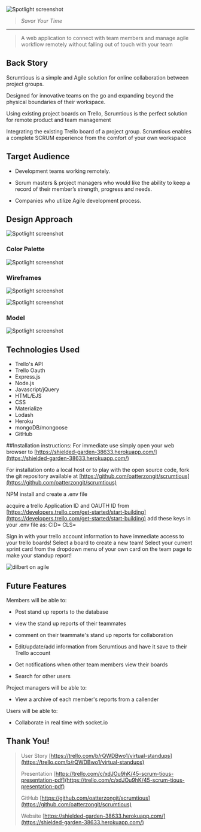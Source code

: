 ![Spotlight screenshot](https://i.imgur.com/GPj6qCC.png)
>*_Savor Your Time_*
----
> A web application to connect with team members and manage agile workflow remotely without falling out of touch with your team



## Back Story
Scrumtious is a simple and Agile solution for online collaboration between project groups. 

Designed for innovative teams on the go and expanding beyond the physical boundaries of their workspace. 

Using existing project boards on Trello, Scrumtious is the perfect solution for remote product and team
management

Integrating the existing Trello board of a project group. Scrumtious enables a complete SCRUM experience from the comfort of your own workspace

## Target Audience
- Development teams working remotely.

- Scrum masters & project managers who would like the ability to
keep a record of their member’s strength, progress and needs.

- Companies who utilize Agile development process.


## Design Approach

![Spotlight screenshot](https://i.imgur.com/smaqFwY.jpg)

### Color Palette

![Spotlight screenshot](https://i.imgur.com/ShHSBVt.png)

### Wireframes

![Spotlight screenshot](https://i.imgur.com/F7YNlIa.png)


![Spotlight screenshot](https://i.imgur.com/DmsjDG1.png)

### Model
![Spotlight screenshot](https://i.imgur.com/eDMawX4.png)

## Technologies Used
- Trello's API
- Trello Oauth
- Express.js
- Node.js
- Javascript/jQuery
- HTML/EJS
- CSS
- Materialize
- Lodash
- Heroku
- mongoDB/mongoose
- GitHub

##Installation instructions:
For immediate use simply open your web browser to [https://shielded-garden-38633.herokuapp.com/](https://shielded-garden-38633.herokuapp.com/)


For installation onto a local host or to play with the open source code, fork the git repository available at [https://github.com/oatterzongit/scrumtious](https://github.com/oatterzongit/scrumtious)

NPM install and create a .env file

acquire a trello Application ID and OAUTH ID from 
[https://developers.trello.com/get-started/start-building](https://developers.trello.com/get-started/start-building)
add these keys in your .env file as:
CID=<developer key>
CLS=<OAUTH secret>

Sign in with your trello account information to have immediate access to your trello boards! Select a board to create a new team! Select your current sprint card from the dropdown menu of your own card on the team page to make your standup report!


![dilbert on agile](https://s-media-cache-ak0.pinimg.com/736x/a6/64/bf/a664bfae939ac4da62d6783442e560ee.jpg)



## Future Features
Members will be able to:

- Post stand up reports to the database

- view the stand up reports of their teammates

- comment on their teammate's stand up reports for collaboration

- Edit/update/add information from Scrumtious and have it save to their Trello account


- Get notifications when other team members view their boards


- Search for other users


Project managers will be able to:

- View a archive of each member's reports from a callender

Users will be able to:

- Collaborate in real time with socket.io


## Thank You!

> User Story [https://trello.com/b/rQWDBwo1/virtual-standups](https://trello.com/b/rQWDBwo1/virtual-standups)
> 
> Presentation [https://trello.com/c/xdJOu9hK/45-scrum-tious-presentation-pdf](https://trello.com/c/xdJOu9hK/45-scrum-tious-presentation-pdf)
> 
> GitHub [https://github.com/oatterzongit/scrumtious](https://github.com/oatterzongit/scrumtious)
>
> Website [https://shielded-garden-38633.herokuapp.com/](https://shielded-garden-38633.herokuapp.com/)
